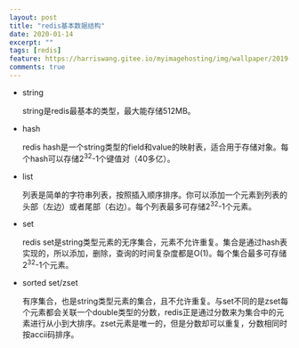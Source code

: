 ```yaml
---
layout: post
title: "redis基本数据结构"
date: 2020-01-14
excerpt: ""
tags: [redis]
feature: https://harriswang.gitee.io/myimagehosting/img/wallpaper/2019-10-18.jpeg
comments: true
---
```


- string

  string是redis最基本的类型，最大能存储512MB。

- hash

  redis hash是一个string类型的field和value的映射表，适合用于存储对象。每个hash可以存储2<sup>32</sup>-1个键值对（40多亿）。

- list

  列表是简单的字符串列表，按照插入顺序排序。你可以添加一个元素到列表的头部（左边）或者尾部（右边）。每个列表最多可存储2<sup>32</sup>-1个元素。

- set

  redis set是string类型元素的无序集合，元素不允许重复。集合是通过hash表实现的，所以添加，删除，查询的时间复杂度都是O(1)。每个集合最多可存储2<sup>32</sup>-1个元素。

- sorted set/zset

  有序集合，也是string类型元素的集合，且不允许重复。与set不同的是zset每个元素都会关联一个double类型的分数，redis正是通过分数来为集合中的元素进行从小到大排序。zset元素是唯一的，但是分数却可以重复，分数相同时按accii码排序。